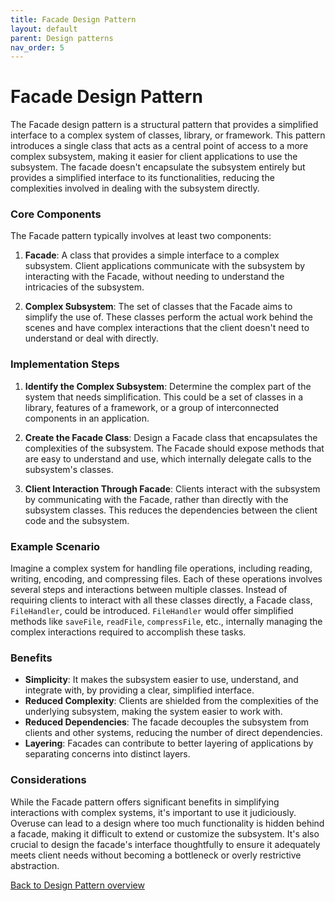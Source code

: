 ```yaml
---
title: Facade Design Pattern
layout: default
parent: Design patterns
nav_order: 5
---
```


# Facade Design Pattern

The Facade design pattern is a structural pattern that provides a simplified interface to a complex system of classes, library, or framework. This pattern introduces a single class that acts as a central point of access to a more complex subsystem, making it easier for client applications to use the subsystem. The facade doesn't encapsulate the subsystem entirely but provides a simplified interface to its functionalities, reducing the complexities involved in dealing with the subsystem directly.

### Core Components

The Facade pattern typically involves at least two components:

1. **Facade**: A class that provides a simple interface to a complex subsystem. Client applications communicate with the subsystem by interacting with the Facade, without needing to understand the intricacies of the subsystem.

2. **Complex Subsystem**: The set of classes that the Facade aims to simplify the use of. These classes perform the actual work behind the scenes and have complex interactions that the client doesn't need to understand or deal with directly.

### Implementation Steps

1. **Identify the Complex Subsystem**: Determine the complex part of the system that needs simplification. This could be a set of classes in a library, features of a framework, or a group of interconnected components in an application.

2. **Create the Facade Class**: Design a Facade class that encapsulates the complexities of the subsystem. The Facade should expose methods that are easy to understand and use, which internally delegate calls to the subsystem's classes.

3. **Client Interaction Through Facade**: Clients interact with the subsystem by communicating with the Facade, rather than directly with the subsystem classes. This reduces the dependencies between the client code and the subsystem.

### Example Scenario

Imagine a complex system for handling file operations, including reading, writing, encoding, and compressing files. Each of these operations involves several steps and interactions between multiple classes. Instead of requiring clients to interact with all these classes directly, a Facade class, `FileHandler`, could be introduced. `FileHandler` would offer simplified methods like `saveFile`, `readFile`, `compressFile`, etc., internally managing the complex interactions required to accomplish these tasks.

### Benefits

- **Simplicity**: It makes the subsystem easier to use, understand, and integrate with, by providing a clear, simplified interface.
- **Reduced Complexity**: Clients are shielded from the complexities of the underlying subsystem, making the system easier to work with.
- **Reduced Dependencies**: The facade decouples the subsystem from clients and other systems, reducing the number of direct dependencies.
- **Layering**: Facades can contribute to better layering of applications by separating concerns into distinct layers.

### Considerations

While the Facade pattern offers significant benefits in simplifying interactions with complex systems, it's important to use it judiciously. Overuse can lead to a design where too much functionality is hidden behind a facade, making it difficult to extend or customize the subsystem. It's also crucial to design the facade's interface thoughtfully to ensure it adequately meets client needs without becoming a bottleneck or overly restrictive abstraction.

[Back to Design Pattern overview](./README.md)
